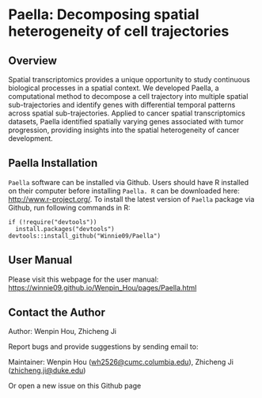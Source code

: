 Paella: Decomposing spatial heterogeneity of cell trajectories
====

## Overview
Spatial transcriptomics provides a unique opportunity to study continuous biological processes in a spatial context. We developed Paella, a computational method to decompose a cell trajectory into multiple spatial sub-trajectories and identify genes with differential temporal patterns across spatial sub-trajectories. Applied to cancer spatial transcriptomics datasets, Paella identified spatially varying genes associated with tumor progression, providing insights into the spatial heterogeneity of cancer development.


## Paella Installation

`Paella` software can be installed via Github.
Users should have R installed on their computer before installing `Paella. R` can be downloaded here: http://www.r-project.org/.
To install the latest version of `Paella` package via Github, run following commands in R:
```{r }
if (!require("devtools"))
  install.packages("devtools")
devtools::install_github("Winnie09/Paella")
```

## User Manual
Please visit this webpage for the user manual: https://winnie09.github.io/Wenpin_Hou/pages/Paella.html

## Contact the Author
Author: Wenpin Hou, Zhicheng Ji

Report bugs and provide suggestions by sending email to:

Maintainer: Wenpin Hou (wh2526@cumc.columbia.edu), Zhicheng Ji (zhicheng.ji@duke.edu)

Or open a new issue on this Github page

